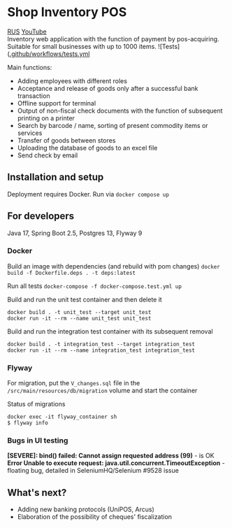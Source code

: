 # Shop Inventory POS
[RUS](./README.RUS.md) [YouTube](https://youtu.be/SxvctngGpFo)  
Inventory web application with the function of payment by pos-acquiring. Suitable for small businesses with up to 1000 items. ![Tests]([.github/workflows/tests.yml](https://github.com/pavelbelonosov/POS_Cashier/actions/workflows/tests.yml/badge.svg)

Main functions:
- Adding employees with different roles
- Acceptance and release of goods only after a successful bank transaction
- Offline support for terminal
- Output of non-fiscal check documents with the function of subsequent printing on a printer
- Search by barcode / name, sorting of present commodity items or services
- Transfer of goods between stores
- Uploading the database of goods to an excel file
- Send check by email

## Installation and setup
Deployment requires Docker. Run via `docker compose up`

## For developers
Java 17, Spring Boot 2.5, Postgres 13, Flyway 9

### Docker
Build an image with dependencies (and rebuild with pom changes) `docker build -f Dockerfile.deps . -t deps:latest`

Run all tests `docker-compose -f docker-compose.test.yml up`

Build and run the unit test container and then delete it  
```
docker build . -t unit_test --target unit_test  
docker run -it --rm --name unit_test unit_test
```

Build and run the integration test container with its subsequent removal  
```
docker build . -t integration_test --target integration_test  
docker run -it --rm --name integration_test integration_test
```
### Flyway
For migration, put the `V_changes.sql` file in the `/src/main/resources/db/migration` volume and start the container

Status of migrations  
```
docker exec -it flyway_container sh  
$ flyway info
```

### Bugs in UI testing
**[SEVERE]: bind() failed: Cannot assign requested address (99)** - is OK  
**Error Unable to execute request: java.util.concurrent.TimeoutException** - floating bug, detailed in SeleniumHQ/Selenium #9528 issue

## What's next?
- Adding new banking protocols (UniPOS, Arcus)
- Elaboration of the possibility of cheques' fiscalization
